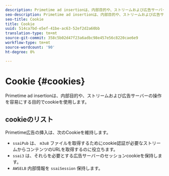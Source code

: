 ```yaml
---
description: Primetime ad insertionは、内部目的や、ストリームおよび広告サーバーの操作を容易にする目的でcookieを使用します。
seo-description: Primetime ad insertionは、内部目的や、ストリームおよび広告サーバーの操作を容易にする目的でcookieを使用します。
seo-title: Cookie
title: Cookie
uuid: 514ca7bd-e5ef-41be-ac63-52ef2d2a60bb
translation-type: tm+mt
source-git-commit: 358c5b02d47f23a6adbc98e457e56c8220cae6e9
workflow-type: tm+mt
source-wordcount: '90'
ht-degree: 0%

---
```



# Cookie {#cookies}

Primetime ad insertionは、内部目的や、ストリームおよび広告サーバーの操作を容易にする目的でcookieを使用します。

## cookieのリスト

Primetime広告の挿入は、次のCookieを維持します。

* `ssaiPub` は、 `m3u8` ファイルを取得するためにcookie認証が必要なストリームからコンテンツのURLを取得するのに役立ちます。
* `ssai3` は、それらを必要とする広告サーバーのセッションcookieを保持します。
* `AWSELB` 内部情報を `ssaiSession` 保持します。